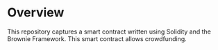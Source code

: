 # Overview
This repository captures a smart contract written using Solidity and the Brownie Framework. This smart contract allows crowdfunding. 
